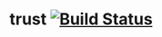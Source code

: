 # trust [![Build Status](https://travis-ci.org/frenchie4111/trust.svg?branch=master)](https://travis-ci.org/frenchie4111/trust)